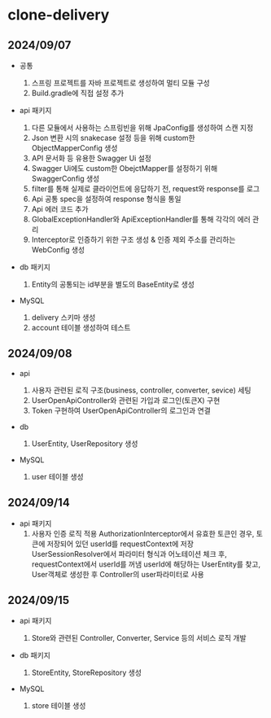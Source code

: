 # clone-delivery

## 2024/09/07
- 공통
  1. 스프링 프로젝트를 자바 프로젝트로 생성하여 멀티 모듈 구성
  2. Build.gradle에 직접 설정 추가

- api 패키지
  1. 다른 모듈에서 사용하는 스프링빈을 위해 JpaConfig를 생성하여 스캔 지정
  2. Json 변환 시의 snakecase 설정 등을 위해 custom한 ObjectMapperConfig 생성
  3. API 문서화 등 유용한 Swagger Ui 설정
  4. Swagger Ui에도 custom한 ObejctMapper를 설정하기 위해 SwaggerConfig 생성
  5. filter를 통해 실제로 클라이언트에 응답하기 전, request와 response를 로그
  6. Api 공통 spec을 설정하여 response 형식을 통일
  7. Api 에러 코드 추가
  8. GlobalExceptionHandler와 ApiExceptionHandler를 통해 각각의 에러 관리
  9. Interceptor로 인증하기 위한 구조 생성 & 인증 제외 주소를 관리하는 WebConfig 생성

- db 패키지
  1. Entity의 공통되는 id부분을 별도의 BaseEntity로 생성

- MySQL
  1. delivery 스키마 생성
  2. account 테이블 생성하여 테스트

## 2024/09/08
- api
  1. 사용자 관련된 로직 구조(business, controller, converter, sevice) 세팅
  2. UserOpenApiController와 관련된 가입과 로그인(토큰X) 구현
  3. Token 구현하여 UserOpenApiController의 로그인과 연결

- db
  1. UserEntity, UserRepository 생성

- MySQL
  1. user 테이블 생성

## 2024/09/14
- api 패키지
  1. 사용자 인증 로직 적용
      AuthorizationInterceptor에서 유효한 토큰인 경우, 토큰에 저장되어 있던 userId를 requestContext에 저장
      UserSessionResolver에서 파라미터 형식과 어노테이션 체크 후, requestContext에서 userId를 꺼냄
      userId에 해당하는 UserEntity를 찾고, User객체로 생성한 후 Controller의 user파라미터로 사용
      

## 2024/09/15
- api 패키지
  1. Store와 관련된 Controller, Converter, Service 등의 서비스 로직 개발

- db 패키지
  1. StoreEntity, StoreRepository 생성

- MySQL
  1. store 테이블 생성